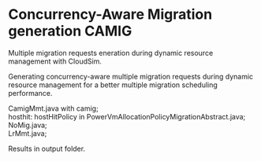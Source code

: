# Concurrency-Aware Migration generation CAMIG
Multiple migration requests eneration during dynamic resource management with CloudSim.

Generating concurrency-aware multiple migration requests during dynamic resource management for a better multiple migration scheduling performance.

CamigMmt.java with camig;  
hosthit: hostHitPolicy in PowerVmAllocationPolicyMigrationAbstract.java;  
NoMig.java;  
LrMmt.java;  

Results in output folder.
